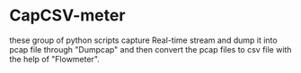 # CapCSV-meter
these group of python scripts capture Real-time stream and dump it into pcap file through "Dumpcap" and then convert the pcap files to csv file with the help of "Flowmeter".
